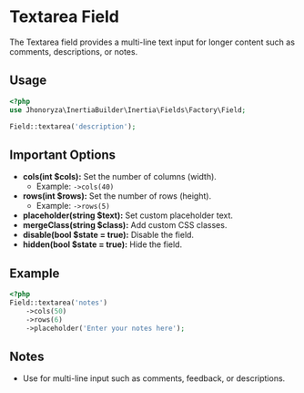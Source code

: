 # Textarea Field

The Textarea field provides a multi-line text input for longer content such as comments, descriptions, or notes.

## Usage

```php
<?php
use Jhonoryza\InertiaBuilder\Inertia\Fields\Factory\Field;

Field::textarea('description');
```

## Important Options

- **cols(int $cols):** Set the number of columns (width).
  - Example: `->cols(40)`
- **rows(int $rows):** Set the number of rows (height).
  - Example: `->rows(5)`
- **placeholder(string $text):** Set custom placeholder text.
- **mergeClass(string $class):** Add custom CSS classes.
- **disable(bool $state = true):** Disable the field.
- **hidden(bool $state = true):** Hide the field.

## Example

```php
<?php
Field::textarea('notes')
    ->cols(50)
    ->rows(6)
    ->placeholder('Enter your notes here');
```

## Notes

- Use for multi-line input such as comments, feedback, or descriptions.
